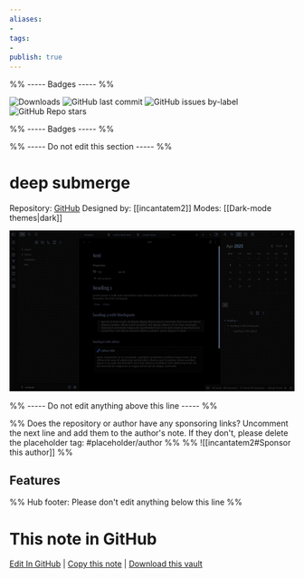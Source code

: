 ```yaml
---
aliases:
- 
tags: 
- 
publish: true
---
```


%% ----- Badges ----- %%

![Downloads](https://img.shields.io/badge/downloads-703-573E7A?style=for-the-badge&logo=)
![GitHub last commit](https://img.shields.io/github/last-commit/incantatem2/Obsidian-deep-submerge?color=573E7A&label=last%20update&logo=github&style=for-the-badge)
![GitHub issues by-label](https://img.shields.io/github/issues/incantatem2/Obsidian-deep-submerge/help%20wanted?color=573E7A&logo=github&style=for-the-badge) 
![GitHub Repo stars](https://img.shields.io/github/stars/incantatem2/Obsidian-deep-submerge?color=573E7A&logo=github&style=for-the-badge)

%% ----- Badges ----- %%

%% ----- Do not edit this section ----- %%

# deep submerge

Repository: [GitHub](https://github.com/incantatem2/Obsidian-deep-submerge)
Designed by: [[incantatem2]]
Modes: [[Dark-mode themes|dark]]



![screenshot](https://github.com/incantatem2/Obsidian-deep-submerge/raw/HEAD/images/deep-submerge-thumbnail.jpg)

%% ----- Do not edit anything above this line ----- %% 

%% Does the repository or author have any sponsoring links? Uncomment the next line and add them to the author's note. If they don't, please delete the placeholder tag: #placeholder/author %%
%% ![[incantatem2#Sponsor this author]] %%


## Features



%% Hub footer: Please don't edit anything below this line %%

# This note in GitHub

<span class="git-footer">[Edit In GitHub](https://github.dev/obsidian-community/obsidian-hub/blob/main/02%20-%20Community%20Expansions/02.05%20All%20Community%20Expansions/Themes/deep%20submerge.md "git-hub-edit-note") | [Copy this note](https://raw.githubusercontent.com/obsidian-community/obsidian-hub/main/02%20-%20Community%20Expansions/02.05%20All%20Community%20Expansions/Themes/deep%20submerge.md "git-hub-copy-note") | [Download this vault](https://github.com/obsidian-community/obsidian-hub/archive/refs/heads/main.zip "git-hub-download-vault") </span>
